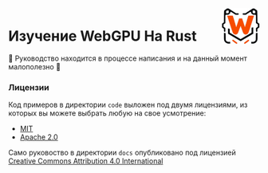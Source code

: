<img align="right" width="15%" src="docs/public/favicon.svg" alt="logo">

# Изучение WebGPU На Rust

🚧 Руководство находится в процессе написания и на данный момент малополезно 🚧

### Лицензии

Код примеров в директории `code` выложен под двумя лицензиями, из которых вы можете выбрать любую на свое усмотрение:

* [MIT](./LICENSE-MIT)
* [Apache 2.0](./LICENSE-APACHE)

Само руковоство в директории `docs` опубликовано под лицензией [Creative Commons Attribution 4.0 International](./LICENSE-CC-BY-4.0)
